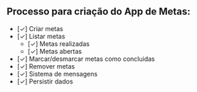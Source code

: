 ## Processo para criação do App de Metas:

- [✓] Criar metas
- [✓] Listar metas
    - [✓] Metas realizadas
    - [✓] Metas abertas
- [✓] Marcar/desmarcar metas como concluidas
- [✓] Remover metas
- [✓] Sistema de mensagens
- [✓] Persistir dados
